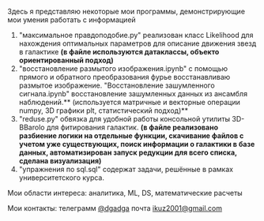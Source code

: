 Здесь я представляю некоторые мои программы, демонстрирующие мои умения работать с информацией
1) "максимальное правдоподобие.py" реализован класс Likelihood для нахождения оптимальных параметров для описание движения звезд в галактике **(в файле используются датаклассы, объекто ориентированный подход)**
2) "восстановление размытого изображения.ipynb" с помощью прямого и обратного преобразования фурье восстанавливаю размытое изображение. 
   "Восстановление зашумленного сигнала.ipynb" восстановление зашумленных данных из ансамбля наблюдений.** (используется матричные и векторные операции numpy, 3D графики plt, статистический подход)**
4) "reduse.py" обвязка для удобной работы консольной утилиты 3D-BBarolo для фитирования галактик. **(в файле реализовано разбиение логики на отдельные функции,  скачивание файлов с учетом уже существующих, поиск информации о галактики в базе данных, автоматизирован запуск редукции для всего списка, сделана визуализация)**
5) "упражнения по sql.sql" содержат задачи, решённые в рамках университетского курса. 

Мои области интереса:
аналитика, ML, DS, математические расчеты


Мои контакты:
телеграмм [@dgadga](https://t.me/dgadga)
почта ikuz2001@gmail.com
